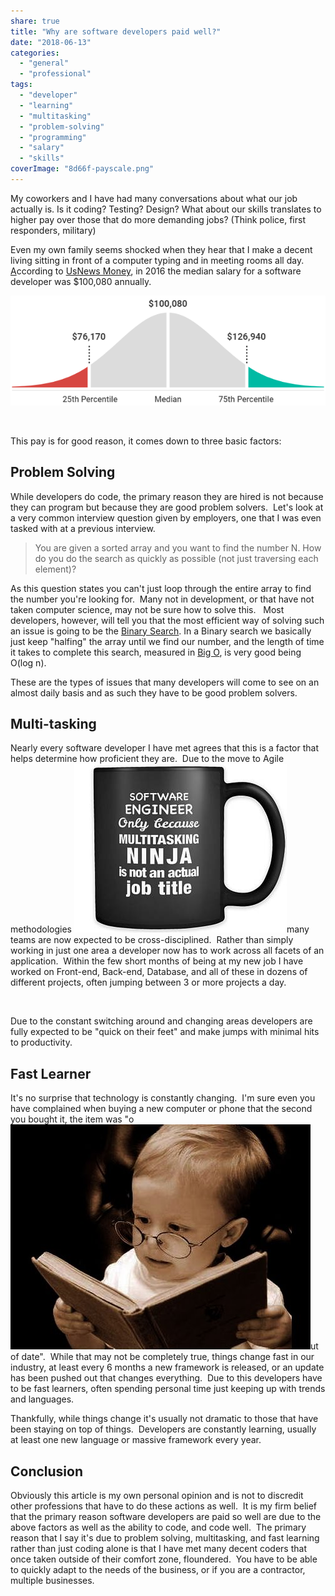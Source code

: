 ```yaml
---
share: true
title: "Why are software developers paid well?"
date: "2018-06-13"
categories: 
  - "general"
  - "professional"
tags: 
  - "developer"
  - "learning"
  - "multitasking"
  - "problem-solving"
  - "programming"
  - "salary"
  - "skills"
coverImage: "8d66f-payscale.png"
---
```


My coworkers and I have had many conversations about what our job actually is. Is it coding? Testing? Design? What about our skills translates to higher pay over those that do more demanding jobs? (Think police, first responders, military)

Even my own family seems shocked when they hear that I make a decent living sitting in front of a computer typing and in meeting rooms all day.  [A](https://dccoder.files.wordpress.com/2020/09/0c62b-payscale.png)ccording to [UsNews Money](https://money.usnews.com/careers/best-jobs/software-developer/salary), in 2016 the median salary for a software developer was $100,080 annually.

![](0c62b-payscale.png)

 

This pay is for good reason, it comes down to three basic factors:

## **Problem Solving**

While developers do code, the primary reason they are hired is not because they can program but because they are good problem solvers.  Let's look at a very common interview question given by employers, one that I was even tasked with at a previous interview.

> You are given a sorted array and you want to find the number N. How do you do the search as quickly as possible (not just traversing each element)?

As this question states you can't just loop through the entire array to find the number you're looking for.  Many not in development, or that have not taken computer science, may not be sure how to solve this.   Most developers, however, will tell you that the most efficient way of solving such an issue is going to be the [Binary Search](https://en.wikipedia.org/wiki/Binary_search_algorithm). In a Binary search we basically just keep "halfing" the array until we find our number, and the length of time it takes to complete this search, measured in [Big O](https://en.wikipedia.org/wiki/Big_O_notation), is very good being O(log n).

These are the types of issues that many developers will come to see on an almost daily basis and as such they have to be good problem solvers.

## **Multi-tasking**

Nearly every software developer I have met agrees that this is a factor that helps determine how proficient they are.  Due to the move to Agile methodologies [![](36c60-il_340x270.1384808961_nq09.jpg)](https://dccoder.files.wordpress.com/2020/09/36c60-il_340x270.1384808961_nq09.jpg)many teams are now expected to be cross-disciplined.  Rather than simply working in just one area a developer now has to work across all facets of an application.  Within the few short months of being at my new job I have worked on Front-end, Back-end, Database, and all of these in dozens of different projects, often jumping between 3 or more projects a day.

 

Due to the constant switching around and changing areas developers are fully expected to be "quick on their feet" and make jumps with minimal hits to productivity.

## **Fast Learner**

It's no surprise that technology is constantly changing.  I'm sure even you have complained when buying a new computer or phone that the second you bought it, the item was "o[![](1729c-hqdefault.jpg)](https://dccoder.files.wordpress.com/2020/09/1729c-hqdefault.jpg)ut of date".  While that may not be completely true, things change fast in our industry, at least every 6 months a new framework is released, or an update has been pushed out that changes everything.  Due to this developers have to be fast learners, often spending personal time just keeping up with trends and languages.

Thankfully, while things change it's usually not dramatic to those that have been staying on top of things.  Developers are constantly learning, usually at least one new language or massive framework every year.

## **Conclusion**

Obviously this article is my own personal opinion and is not to discredit other professions that have to do these actions as well.  It is my firm belief that the primary reason software developers are paid so well are due to the above factors as well as the ability to code, and code well.  The primary reason that I say it's due to problem solving, multitasking, and fast learning rather than just coding alone is that I have met many decent coders that once taken outside of their comfort zone, floundered.  You have to be able to quickly adapt to the needs of the business, or if you are a contractor, multiple businesses.
